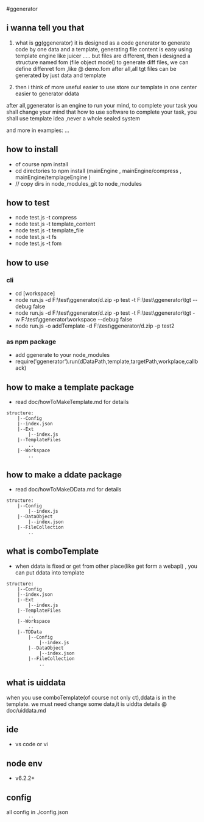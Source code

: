 #ggenerator

## i wanna tell you that

1. what is gg(ggenerator)
    it is designed as a code generator to generate code by one data and a template,
    generating file content is easy using template engine like juicer .....
    but files are different, then i designed a structure named fom (file object model)
    to generate diff files, we can define diffenret fom ,like @ demo.fom
    after all,all tgt files can be generated by just data and template

2. then i think of
    more useful
    easier to use
    store our template in one center
    easier to generator ddata

after all,ggenerator is an engine to run your mind, to complete your task
    you shall change your mind that how to use software to complete your task,
        you shall use template idea ,never a whole sealed system

and more in examples:
...


## how to install 
* of course  npm install 
* cd directories to npm install (mainEngine , mainEngine/compress , mainEngine/templageEngine )
* // copy dirs in node_modules_git to node_modules

## how to test 
* node test.js -t compress
* node test.js -t template_content
* node test.js -t template_file
* node test.js -t fs
* node test.js -t fom

## how to use 
### cli
* cd [workspace]
* node run.js -d F:\test\ggenerator/d.zip -p test -t F:\test\ggenerator\tgt --debug false
* node run.js -d F:\test\ggenerator/d.zip -p test -t F:\test\ggenerator\tgt -w F:\test\ggenerator\workspace --debug false
* node run.js -o addTemplate -d F:\test\ggenerator/d.zip  -p test2

### as npm package
* add ggenerate to your node_modules
* require('ggenerator').run(dDataPath,template,targetPath,workplace,callback)

## how to make a template package
* read doc/howToMakeTemplate.md for details
```
structure:
    |--Config
    |--index.json
    |--Ext
        |--index.js
    |--TemplateFiles
        ..
    |--Workspace
        ..
```
## how to make a ddate package
* read doc/howToMakeDData.md for details
```
structure:
    |--Config
        |--index.js
    |--DataObject
        |--index.json
    |--FileCollection
        ..
```

## what is comboTemplate
* when ddata is fixed or get from other place(like get form a webapi) , you can put ddata into template

```
structure:
    |--Config
    |--index.json
    |--Ext
        |--index.js
    |--TemplateFiles
        ..
    |--Workspace
        ..
    |--TDData
        |--Config
            |--index.js
        |--DataObject
            |--index.json
        |--FileCollection
            ..
```
## what is uiddata
when you use comboTemplate(of course not only ct),ddata is in the template.
we must need change some data,it is uiddta
details @ doc/uiddata.md

## ide
* vs code or vi 


## node env 
* v6.2.2+

## config
all config in ./config.json
